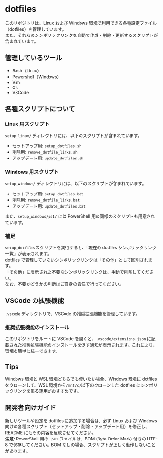 # dotfiles

このリポジトリは、Linux および Windows 環境で利用できる各種設定ファイル（dotfiles）を管理しています。  
また、それらのシンボリックリンクを自動で作成・削除・更新するスクリプトが含まれています。

## 管理しているツール

- Bash（Linux）
- Powershell（Windows）
- Vim
- Git
- VSCode

## 各種スクリプトについて

### Linux 用スクリプト

`setup_linux/` ディレクトリには、以下のスクリプトが含まれています。

- セットアップ用: `setup_dotfiles.sh`
- 削除用: `remove_dotfile_links.sh`
- アップデート用: `update_dotfiles.sh`

### Windows 用スクリプト

`setup_windows/` ディレクトリには、以下のスクリプトが含まれています。

- セットアップ用: `setup_dotfiles.bat`
- 削除用: `remove_dotfile_links.bat`
- アップデート用: `update_dotfiles.bat`

また、`setup_windows/ps1/` には PowerShell 用の同様のスクリプトも用意されています。

### 補足

`setup_dotfiles`スクリプトを実行すると、「現在の dotfiles シンボリックリンク一覧」が表示されます。  
dotfiles で管理していないシンボリックリンクは「その他」として区別されます。  
「その他」に表示された不要なシンボリックリンクは、手動で削除してください。  
なお、不要かどうかの判断はご自身の責任で行ってください。

## VSCode の拡張機能

`.vscode` ディレクトリで、VSCode の推奨拡張機能を管理しています。

### 推奨拡張機能のインストール

このリポジトリをルートに VSCode を開くと、`.vscode/extensions.json` に記載された推奨拡張機能のインストールを促す通知が表示されます。これにより、環境を簡単に統一できます。

## Tips

Windows 環境と WSL 環境どちらでも使いたい場合、Windows 環境に dotfiles をクローンして、WSL 環境から`/mnt/c/`以下のクローンした dotfiles にシンボリックリンクを貼る運用がおすすめです。

## 開発者向けガイド

新しいツールや設定を dotfiles に追加する場合は、必ず Linux および Windows 向けの各種スクリプト（セットアップ・削除・アップデート用）を修正し、README にもその内容を反映させてください。  
**注意:** PowerShell 用の `.ps1` ファイルは、BOM (Byte Order Mark) 付きの UTF-8 で保存してください。BOM なしの場合、スクリプトが正しく動作しないことがあります。
